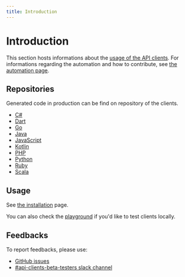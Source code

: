 ```yaml
---
title: Introduction
---
```


# Introduction

This section hosts informations about the [usage of the API clients](https://github.com/algolia/api-clients-automation). For informations regarding the automation and how to contribute, see [the automation page](/docs/contributing/introduction).

## Repositories

Generated code in production can be find on repository of the clients.

- [C#](https://github.com/algolia/algoliasearch-client-csharp/tree/next)
- [Dart](https://github.com/algolia/algoliasearch-client-dart/)
- [Go](https://github.com/algolia/algoliasearch-client-go/tree/next/)
- [Java](https://github.com/algolia/algoliasearch-client-java/tree/next/)
- [JavaScript](https://github.com/algolia/algoliasearch-client-javascript/tree/next/)
- [Kotlin](https://github.com/algolia/algoliasearch-client-kotlin/tree/next/)
- [PHP](https://github.com/algolia/algoliasearch-client-php/tree/next/)
- [Python](https://github.com/algolia/algoliasearch-client-python/tree/next)
- [Ruby](https://github.com/algolia/algoliasearch-client-ruby/tree/next)
- [Scala](https://github.com/algolia/algoliasearch-client-scala/tree/next)

## Usage

See [the installation](/docs/clients/installation) page.

You can also check the [playground](/docs/contributing/testing/playground) if you'd like to test clients locally.

## Feedbacks

To report feedbacks, please use:

- [GitHub issues](https://github.com/algolia/api-clients-automation/issues)
- [#api-clients-beta-testers slack channel](https://algolia.slack.com/archives/C0341QDM3EG)
